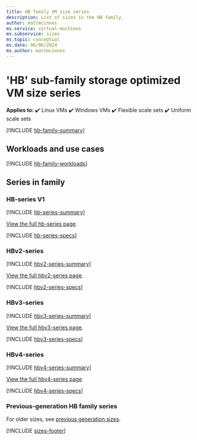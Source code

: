 ```yaml
---
title: HB family VM size series
description: List of sizes in the HB family.
author: mattmcinnes
ms.service: virtual-machines
ms.subservice: sizes
ms.topic: conceptual
ms.date: 06/06/2024
ms.author: mattmcinnes
---
```


# 'HB' sub-family storage optimized VM size series

**Applies to:** :heavy_check_mark: Linux VMs :heavy_check_mark: Windows VMs :heavy_check_mark: Flexible scale sets :heavy_check_mark: Uniform scale sets

[!INCLUDE [hb-family-summary](./includes/hb-family-summary.md)]

## Workloads and use cases

[!INCLUDE [hb-family-workloads](./includes/hb-family-workloads.md)]

## Series in family

### HB-series V1
[!INCLUDE [hb-series-summary](./includes/hb-series-summary.md)]

[View the full hb-series page](./hb-series.md).

[!INCLUDE [hb-series-specs](./includes/hb-series-specs.md)]


### HBv2-series
[!INCLUDE [hbv2-series-summary](./includes/hbv2-series-summary.md)]

[View the full hbv2-series page](./hbv2-series.md).

[!INCLUDE [hbv2-series-specs](./includes/hbv2-series-specs.md)]


### HBv3-series
[!INCLUDE [hbv3-series-summary](./includes/hbv3-series-summary.md)]

[View the full hbv3-series page](./hbv3-series.md).

[!INCLUDE [hbv3-series-specs](./includes/hbv3-series-specs.md)]


### HBv4-series
[!INCLUDE [hbv4-series-summary](./includes/hbv4-series-summary.md)]

[View the full hbv4-series page](./hbv4-series.md).

[!INCLUDE [hbv4-series-specs](./includes/hbv4-series-specs.md)]


### Previous-generation HB family series
For older sizes, see [previous generation sizes](../previous-gen-sizes-list.md#hpc-previous-gen-sizes).

[!INCLUDE [sizes-footer](../includes/sizes-footer.md)]